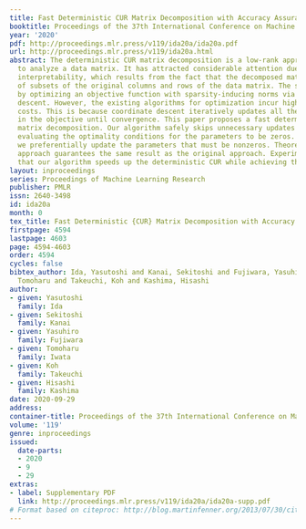 ```yaml
---
title: Fast Deterministic CUR Matrix Decomposition with Accuracy Assurance
booktitle: Proceedings of the 37th International Conference on Machine Learning
year: '2020'
pdf: http://proceedings.mlr.press/v119/ida20a/ida20a.pdf
url: http://proceedings.mlr.press/v119/ida20a.html
abstract: The deterministic CUR matrix decomposition is a low-rank approximation method
  to analyze a data matrix. It has attracted considerable attention due to its high
  interpretability, which results from the fact that the decomposed matrices consist
  of subsets of the original columns and rows of the data matrix. The subset is obtained
  by optimizing an objective function with sparsity-inducing norms via coordinate
  descent. However, the existing algorithms for optimization incur high computation
  costs. This is because coordinate descent iteratively updates all the parameters
  in the objective until convergence. This paper proposes a fast deterministic CUR
  matrix decomposition. Our algorithm safely skips unnecessary updates by efficiently
  evaluating the optimality conditions for the parameters to be zeros. In addition,
  we preferentially update the parameters that must be nonzeros. Theoretically, our
  approach guarantees the same result as the original approach. Experiments demonstrate
  that our algorithm speeds up the deterministic CUR while achieving the same accuracy.
layout: inproceedings
series: Proceedings of Machine Learning Research
publisher: PMLR
issn: 2640-3498
id: ida20a
month: 0
tex_title: Fast Deterministic {CUR} Matrix Decomposition with Accuracy Assurance
firstpage: 4594
lastpage: 4603
page: 4594-4603
order: 4594
cycles: false
bibtex_author: Ida, Yasutoshi and Kanai, Sekitoshi and Fujiwara, Yasuhiro and Iwata,
  Tomoharu and Takeuchi, Koh and Kashima, Hisashi
author:
- given: Yasutoshi
  family: Ida
- given: Sekitoshi
  family: Kanai
- given: Yasuhiro
  family: Fujiwara
- given: Tomoharu
  family: Iwata
- given: Koh
  family: Takeuchi
- given: Hisashi
  family: Kashima
date: 2020-09-29
address: 
container-title: Proceedings of the 37th International Conference on Machine Learning
volume: '119'
genre: inproceedings
issued:
  date-parts:
  - 2020
  - 9
  - 29
extras:
- label: Supplementary PDF
  link: http://proceedings.mlr.press/v119/ida20a/ida20a-supp.pdf
# Format based on citeproc: http://blog.martinfenner.org/2013/07/30/citeproc-yaml-for-bibliographies/
---
```


